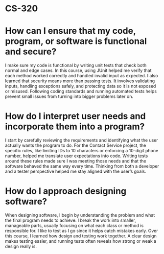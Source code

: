 # CS-320
# How can I ensure that my code, program, or software is functional and secure?
I make sure my code is functional by writing unit tests that check both normal and edge cases. In this course, using JUnit helped me verify that each method worked correctly and handled invalid input as expected. I also learned that security means more than passing tests. It involves validating inputs, handling exceptions safely, and protecting data so it is not exposed or misused. Following coding standards and running automated tests helps prevent small issues from turning into bigger problems later on.

# How do I interpret user needs and incorporate them into a program?
I start by carefully reviewing the requirements and identifying what the user actually wants the program to do. For the Contact Service project, the specific rules, like limiting IDs to 10 characters or enforcing a 10-digit phone number, helped me translate user expectations into code. Writing tests around these rules made sure I was meeting those needs and that the software behaved the same way every time. Thinking from both a developer and a tester perspective helped me stay aligned with the user’s goals.

# How do I approach designing software?
When designing software, I begin by understanding the problem and what the final program needs to achieve. I break the work into smaller, manageable parts, usually focusing on what each class or method is responsible for. I like to test as I go since it helps catch mistakes early. Over this course, I learned how design and testing work together. A clear design makes testing easier, and running tests often reveals how strong or weak a design really is.
